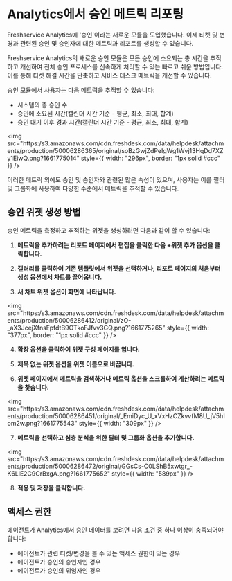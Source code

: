 # Analytics에서 승인 메트릭 리포팅

Freshservice Analytics에 '승인'이라는 새로운 모듈을 도입했습니다. 이제 티켓 및 변경과 관련된 승인 및 승인자에 대한 메트릭과 리포트를 생성할 수 있습니다.

Freshservice Analytics의 새로운 승인 모듈은 모든 승인에 소요되는 총 시간을 추적하고 개선하여 전체 승인 프로세스를 신속하게 처리할 수 있는 빠르고 쉬운 방법입니다. 이를 통해 티켓 해결 시간을 단축하고 서비스 데스크 메트릭을 개선할 수 있습니다.

승인 모듈에서 사용자는 다음 메트릭을 추적할 수 있습니다:

- 시스템의 총 승인 수
- 승인에 소요된 시간(캘린더 시간 기준 - 평균, 최소, 최대, 합계)
- 승인 대기 이후 경과 시간(캘린더 시간 기준 - 평균, 최소, 최대, 합계)

<img src="https:/s3.amazonaws.com/cdn.freshdesk.com/data/helpdesk/attachments/production/50006286365/original/soBzGwjZdPeIgWg1Wvj13HqDd7XZy1EiwQ.png?1661775014" style={{ width: "296px", border: "1px solid #ccc" }} />

이러한 메트릭 외에도 승인 및 승인자와 관련된 많은 속성이 있으며, 사용자는 이를 필터 및 그룹화에 사용하여 다양한 수준에서 메트릭을 추적할 수 있습니다.

## 승인 위젯 생성 방법

승인 메트릭을 측정하고 추적하는 위젯을 생성하려면 다음과 같이 할 수 있습니다:

1. **메트릭을 추가하려는 리포트 페이지에서 편집을 클릭한 다음 +위젯 추가 옵션을 클릭합니다.**

2. **갤러리를 클릭하여 기존 템플릿에서 위젯을 선택하거나, 리포트 페이지의 처음부터 생성 옵션에서 차트를 끌어옵니다.**

3. **새 차트 위젯 옵션이 화면에 나타납니다.**

<img src="https:/s3.amazonaws.com/cdn.freshdesk.com/data/helpdesk/attachments/production/50006286412/original/zO-_aX3JcejXfnsFpfdtB9OTkoFJfvv3GQ.png?1661775265" style={{ width: "377px", border: "1px solid #ccc" }} />

4. **확장 옵션을 클릭하여 위젯 구성 페이지를 엽니다.**

5. **제목 없는 위젯 옵션을 위젯 이름으로 바꿉니다.**

6. **위젯 페이지에서 메트릭을 검색하거나 메트릭 옵션을 스크롤하여 계산하려는 메트릭을 찾습니다.**

<img src="https:/s3.amazonaws.com/cdn.freshdesk.com/data/helpdesk/attachments/production/50006286451/original/_EmiDyc_U_xVxHzCZkvvfM8U_jV5hIom2w.png?1661775543" style={{ width: "309px" }} />

7. **메트릭을 선택하고 심층 분석을 위한 필터 및 그룹화 옵션을 추가합니다.**

<img src="https:/s3.amazonaws.com/cdn.freshdesk.com/data/helpdesk/attachments/production/50006286472/original/GGsCs-C0LShB5xwtgr_-K6LlE2C9CrBxgA.png?1661775652" style={{ width: "589px" }} />

8. **적용 및 저장을 클릭합니다.**

## 액세스 권한

에이전트가 Analytics에서 승인 데이터를 보려면 다음 조건 중 하나 이상이 충족되어야 합니다:

- 에이전트가 관련 티켓/변경을 볼 수 있는 액세스 권한이 있는 경우
- 에이전트가 승인의 승인자인 경우
- 에이전트가 승인의 위임자인 경우